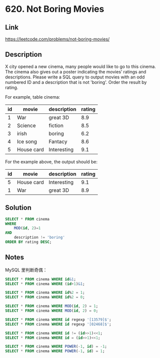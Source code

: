 # 620. Not Boring Movies

## Link

<https://leetcode.com/problems/not-boring-movies/>

## Description

X city opened a new cinema, many people would like to go to this cinema. The cinema also gives out a poster indicating the movies’ ratings and descriptions.
Please write a SQL query to output movies with an odd numbered ID and a description that is not 'boring'. Order the result by rating.

For example, table cinema:

| id | movie      | description | rating |
|----|------------|-------------|--------|
| 1  | War        | great 3D    | 8.9    |
| 2  | Science    | fiction     | 8.5    |
| 3  | irish      | boring      | 6.2    |
| 4  | Ice song   | Fantacy     | 8.6    |
| 5  | House card | Interesting | 9.1    |

For the example above, the output should be:

| id | movie      | description | rating |
|----|------------|-------------|--------|
| 5  | House card | Interesting | 9.1    |
| 1  | War        | great 3D    | 8.9    |

## Solution

```sql
SELECT * FROM cinema 
WHERE 
    MOD(id, 2)=1 
AND
    description != 'boring'
ORDER BY rating DESC;
```

## Notes

MySQL 里判断奇偶：

```sql
SELECT * FROM cinema WHERE id&1;
SELECT * FROM cinema WHERE (id+1)&1;

SELECT * FROM cinema WHERE id%2 = 1;
SELECT * FROM cinema WHERE id%2 = 0;

SELECT * FROM cinema WHERE MOD(id, 2) = 1;
SELECT * FROM cinema WHERE MOD(id, 2) = 0;

SELECT * FROM cinema WHERE id regexp '[13579]$';
SELECT * FROM cinema WHERE id regexp '[02468]$';

SELECT * FROM cinema WHERE id != (id>>1)<<1;
SELECT * FROM cinema WHERE id = (id>>1)<<1;

SELECT * FROM cinema WHERE POWER(-1, id) = -1;
SELECT * FROM cinema WHERE POWER(-1, id) = 1;
```
